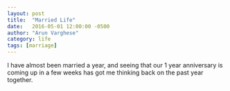 ```yaml
---
layout: post
title:  "Married Life"
date:   2016-05-01 12:00:00 -0500
author: "Arun Varghese"
category: life
tags: [marriage]
---
```


I have almost been married a year, and seeing that our 1 year anniversary is coming up in a few weeks has got me thinking back on the past year together. 